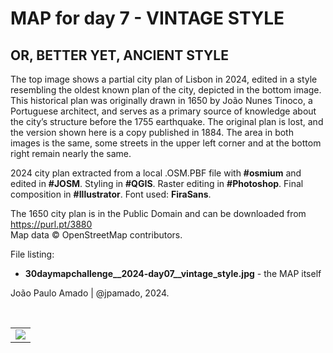 <h1>MAP for day 7 - VINTAGE STYLE</h1>
<h2>OR, BETTER YET, ANCIENT STYLE</h2>
<p>The top image shows a partial city plan of Lisbon in 2024, edited in a style resembling the oldest known plan of the city, depicted in the bottom image. This historical plan was originally drawn in 1650 by João Nunes Tinoco, a Portuguese architect, and serves as a primary source of knowledge about the city’s structure before the 1755 earthquake. The original plan is lost, and the version shown here is a copy published in 1884. The area in both images is the same, some streets in the upper left corner and at the bottom right remain nearly the same.</p>
<p>2024 city plan extracted from a local .OSM.PBF file with <b>#osmium</b> and edited in <b>#JOSM</b>. Styling in <b>#QGIS</b>. Raster editing in <b>#Photoshop</b>. Final composition in <b>#Illustrator</b>. Font used: <b>FiraSans</b>.</p>
<p>The 1650 city plan is in the Public Domain and can be downloaded from <a href="https://purl.pt/3880">https://purl.pt/3880</a><br>
Map data © OpenStreetMap contributors.</p>
<p>File listing:</p>
<ul>
  <li><b>30daymapchallenge__2024-day07__vintage_style.jpg</b> - the MAP itself</li>
</ul>
<p>João Paulo Amado | @jpamado, 2024.</p>
<p>&nbsp;</p>
<table>
<tr>
<td style="border:thin #000">
<img src="30daymapchallenge__2024-day07__vintage_style.jpg" width=auto>
</td>
</tr>
</table>
